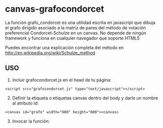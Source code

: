 canvas-grafocondorcet
=====================

La función grafo_condorcet es una utilidad escrita en javascript que dibuja el grafo dirigido asociado a la matriz de pares del método de votación preferencial Condorcet-Schulze en un canvas. No depende de ningún framework y funciona en cualquier navegador que soporte HTML5

Puedes encontrar una explicación completa del método en http://en.wikipedia.org/wiki/Schulze_method

USO
---

1. Incluir grafocondorcet.js en el head de tu página:

`<script src="grafocondorcet.js" type="text/javascript"></script>`

2. Definir la etiqueta o etiquetas canvas dentro del body y darle un nombre al atributo id:

`<canvas id="grafo" width="600" height="600"><canvas>`

3. Invocar la función:

<code>
	<script type="text/javascript">
		var votaciones = [
			["A", 0, 20, 26, 30, 22],
			["B", 25, 0, 16, 33, 18],
			["C", 19, 29, 0, 17, 24],
			["D", 15, 12, 28, 0, 14],
			["E", 23, 27, 21, 31, 0]
			];
	
		var canvas = grafo_condorcet ('grafo', votaciones);
	</script>
</code>

LICENCIA
--------
GPL
